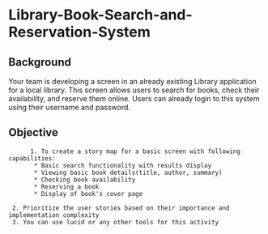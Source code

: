 # Library-Book-Search-and-Reservation-System

## Background
Your team is developing a screen in an already existing Library application for a local library. This screen allows users to search for books, check their availability, and reserve them online. 
Users can already login to this system using their username and password. 

## Objective
          1. To create a story map for a basic screen with following capabilities:
           * Basic search functionality with results display
           * Viewing basic book details(title, author, summary)
           * Checking book availability
           * Reserving a book
           * Display of book's cover page
           
     2. Prioritize the user stories based on their importance and implementation complexity
     3. You can use lucid or any other tools for this activity
     

